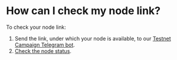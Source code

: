 # How can I check my node link?

To check your node link: 

1. Send the link, under which your node is available, to our [Testnet Campaign Telegram bot](add-link).
2. [Check the node status](./01-check-node-status.md).

